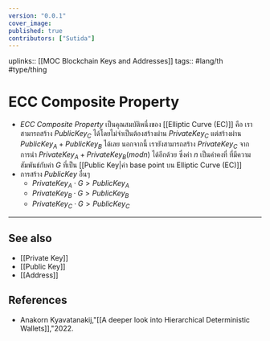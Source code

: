 ```yaml
---
version: "0.0.1"
cover_image:
published: true
contributors: ["Sutida"]
---
```

uplinks:: [[MOC Blockchain Keys and Addresses]]
tags:: #lang/th #type/thing

# ECC Composite Property
- *ECC Composite Property* เป็นคุณสมบัติหนึ่งของ [[Elliptic Curve (EC)]] คือ เราสามารถสร้าง  $Public Key_C$ ได้โดยไม่จำเป็นต้องสร้างผ่าน $Private Key_C$ แต่สร้างผ่าน $Public Key_A + Public Key_B$  ได้เลย นอกจากนี้ เรายังสามารถสร้าง $Private Key_C$ จากการนำ $Private Key_A + Private Key_B (mod n)$ ได้อีกด้วย ซึ่งค่า $n$ เป็นค่าคงที่ ที่มีความสัมพันธ์กับค่า $G$ ที่เป็น  [[Public Key|ค่า base point บน Elliptic Curve (EC)]]
- การสร้าง $Public Key$ อื่นๆ 
	- $Private Key_A \cdot G > Public Key_A$
	- $Private Key_B \cdot G > Public Key_B$
	- $Private Key_C \cdot G > Public Key_C$

---
## See also
- [[Private Key]]
- [[Public Key]]
- [[Address]]
## References
- Anakorn Kyavatanakij,"[[A deeper look into Hierarchical Deterministic Wallets]],"2022.